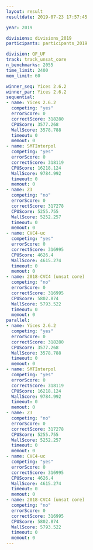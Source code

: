 ```yaml
---
layout: result
resultdate: 2019-07-23 17:57:45

year: 2019

divisions: divisions_2019
participants: participants_2019

division: QF_UF
track: track_unsat_core
n_benchmarks: 2055
time_limit: 2400
mem_limit: 60

winner_seq: Yices 2.6.2
winner_par: Yices 2.6.2
sequential:
- name: Yices 2.6.2
  competing: "yes"
  errorScore: 0
  correctScore: 318280
  CPUScore: 3577.268
  WallScore: 3578.788
  timeout: 0
  memout: 0
- name: SMTInterpol
  competing: "yes"
  errorScore: 0
  correctScore: 318119
  CPUScore: 16218.124
  WallScore: 9784.992
  timeout: 0
  memout: 0
- name: Z3
  competing: "no"
  errorScore: 0
  correctScore: 317278
  CPUScore: 5255.755
  WallScore: 5252.257
  timeout: 0
  memout: 0
- name: CVC4-uc
  competing: "yes"
  errorScore: 0
  correctScore: 316995
  CPUScore: 4626.4
  WallScore: 4615.274
  timeout: 0
  memout: 0
- name: 2018-CVC4 (unsat core)
  competing: "no"
  errorScore: 0
  correctScore: 316995
  CPUScore: 5802.874
  WallScore: 5793.522
  timeout: 0
  memout: 0
parallel:
- name: Yices 2.6.2
  competing: "yes"
  errorScore: 0
  correctScore: 318280
  CPUScore: 3577.268
  WallScore: 3578.788
  timeout: 0
  memout: 0
- name: SMTInterpol
  competing: "yes"
  errorScore: 0
  correctScore: 318119
  CPUScore: 16218.124
  WallScore: 9784.992
  timeout: 0
  memout: 0
- name: Z3
  competing: "no"
  errorScore: 0
  correctScore: 317278
  CPUScore: 5255.755
  WallScore: 5252.257
  timeout: 0
  memout: 0
- name: CVC4-uc
  competing: "yes"
  errorScore: 0
  correctScore: 316995
  CPUScore: 4626.4
  WallScore: 4615.274
  timeout: 0
  memout: 0
- name: 2018-CVC4 (unsat core)
  competing: "no"
  errorScore: 0
  correctScore: 316995
  CPUScore: 5802.874
  WallScore: 5793.522
  timeout: 0
  memout: 0
---
```

